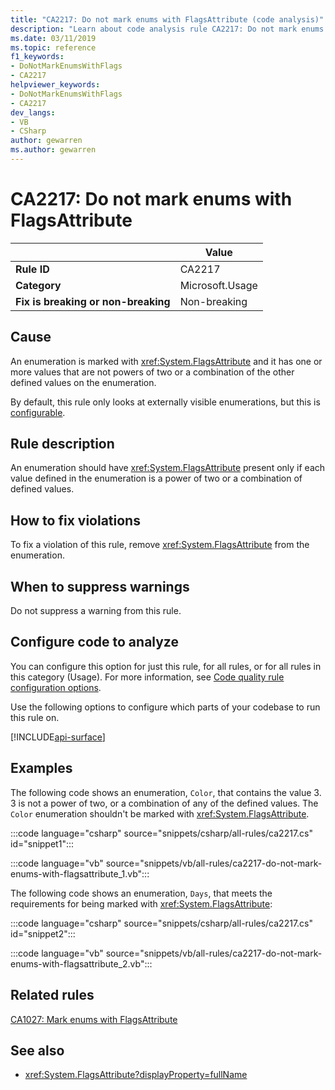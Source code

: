 ```yaml
---
title: "CA2217: Do not mark enums with FlagsAttribute (code analysis)"
description: "Learn about code analysis rule CA2217: Do not mark enums with FlagsAttribute"
ms.date: 03/11/2019
ms.topic: reference
f1_keywords:
- DoNotMarkEnumsWithFlags
- CA2217
helpviewer_keywords:
- DoNotMarkEnumsWithFlags
- CA2217
dev_langs:
- VB
- CSharp
author: gewarren
ms.author: gewarren
---
```

# CA2217: Do not mark enums with FlagsAttribute

| | Value |
|-|-|
| **Rule ID** |CA2217|
| **Category** |Microsoft.Usage|
| **Fix is breaking or non-breaking** |Non-breaking|

## Cause

An enumeration is marked with <xref:System.FlagsAttribute> and it has one or more values that are not powers of two or a combination of the other defined values on the enumeration.

By default, this rule only looks at externally visible enumerations, but this is [configurable](#configure-code-to-analyze).

## Rule description

An enumeration should have <xref:System.FlagsAttribute> present only if each value defined in the enumeration is a power of two or a combination of defined values.

## How to fix violations

To fix a violation of this rule, remove <xref:System.FlagsAttribute> from the enumeration.

## When to suppress warnings

Do not suppress a warning from this rule.

## Configure code to analyze

You can configure this option for just this rule, for all rules, or for all rules in this category (Usage). For more information, see [Code quality rule configuration options](../code-quality-rule-options.md).

Use the following options to configure which parts of your codebase to run this rule on.

[!INCLUDE[api-surface](~/includes/code-analysis/api-surface.md)]

## Examples

The following code shows an enumeration, `Color`, that contains the value 3. 3 is not a power of two, or a combination of any of the defined values. The `Color` enumeration shouldn't be marked with <xref:System.FlagsAttribute>.

:::code language="csharp" source="snippets/csharp/all-rules/ca2217.cs" id="snippet1":::

:::code language="vb" source="snippets/vb/all-rules/ca2217-do-not-mark-enums-with-flagsattribute_1.vb":::

The following code shows an enumeration, `Days`, that meets the requirements for being marked with <xref:System.FlagsAttribute>:

:::code language="csharp" source="snippets/csharp/all-rules/ca2217.cs" id="snippet2":::

:::code language="vb" source="snippets/vb/all-rules/ca2217-do-not-mark-enums-with-flagsattribute_2.vb":::

## Related rules

[CA1027: Mark enums with FlagsAttribute](ca1027.md)

## See also

- <xref:System.FlagsAttribute?displayProperty=fullName>
